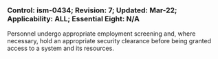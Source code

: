 ### Control: ism-0434; Revision: 7; Updated: Mar-22; Applicability: ALL; Essential Eight: N/A
<p>Personnel undergo appropriate employment screening and, where necessary, hold an appropriate security clearance before being granted access to a system and its resources.</p>